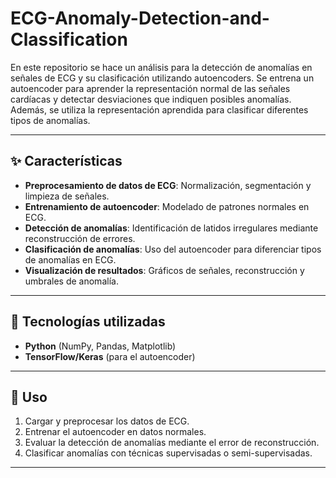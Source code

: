 # ECG-Anomaly-Detection-and-Classification

En este repositorio se hace un análisis para la detección de anomalías en señales de ECG y su clasificación utilizando autoencoders. Se entrena un autoencoder para aprender la representación normal de las señales cardíacas y detectar desviaciones que indiquen posibles anomalías. Además, se utiliza la representación aprendida para clasificar diferentes tipos de anomalías.

---

## ✨ Características
- **Preprocesamiento de datos de ECG**: Normalización, segmentación y limpieza de señales.  
- **Entrenamiento de autoencoder**: Modelado de patrones normales en ECG.  
- **Detección de anomalías**: Identificación de latidos irregulares mediante reconstrucción de errores.  
- **Clasificación de anomalías**: Uso del autoencoder para diferenciar tipos de anomalías en ECG.  
- **Visualización de resultados**: Gráficos de señales, reconstrucción y umbrales de anomalía.  

---

## 📌 Tecnologías utilizadas
- **Python** (NumPy, Pandas, Matplotlib)  
- **TensorFlow/Keras** (para el autoencoder)   

---

## 🚀 Uso
1. Cargar y preprocesar los datos de ECG.  
2. Entrenar el autoencoder en datos normales.  
3. Evaluar la detección de anomalías mediante el error de reconstrucción.  
4. Clasificar anomalías con técnicas supervisadas o semi-supervisadas.  

---
